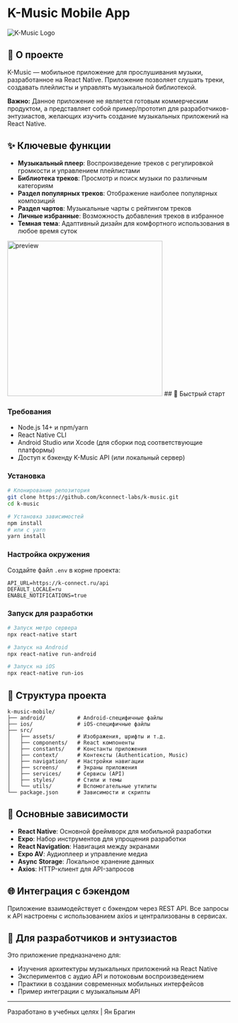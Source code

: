 # K-Music Mobile App

![K-Music Logo](https://k-connect.ru/static/uploads/post/1603/adaptive-icon.png)


## 🌟 О проекте

K-Music — мобильное приложение для прослушивания музыки, разработанное на React Native. Приложение позволяет слушать треки, создавать плейлисты и управлять музыкальной библиотекой. 

**Важно:** Данное приложение не является готовым коммерческим продуктом, а представляет собой пример/прототип для разработчиков-энтузиастов, желающих изучить создание музыкальных приложений на React Native.

## ✨ Ключевые функции

- **Музыкальный плеер**: Воспроизведение треков с регулировкой громкости и управлением плейлистами
- **Библиотека треков**: Просмотр и поиск музыки по различным категориям
- **Раздел популярных треков**: Отображение наиболее популярных композиций
- **Раздел чартов**: Музыкальные чарты с рейтингом треков
- **Личные избранные**: Возможность добавления треков в избранное
- **Темная тема**: Адаптивный дизайн для комфортного использования в любое время суток
<img src="https://k-connect.ru/static/uploads/post/1603/photo_2025-04-26_00.04.33.jpeg" alt="preview" height="350">
## 🚀 Быстрый старт

### Требования

- Node.js 14+ и npm/yarn
- React Native CLI
- Android Studio или Xcode (для сборки под соответствующие платформы)
- Доступ к бэкенду K-Music API (или локальный сервер)

### Установка

```bash
# Клонирование репозитория
git clone https://github.com/kconnect-labs/k-music.git
cd k-music

# Установка зависимостей
npm install
# или с yarn
yarn install
```

### Настройка окружения

Создайте файл `.env` в корне проекта:

```
API_URL=https://k-connect.ru/api
DEFAULT_LOCALE=ru
ENABLE_NOTIFICATIONS=true
```

### Запуск для разработки

```bash
# Запуск метро сервера
npx react-native start

# Запуск на Android
npx react-native run-android

# Запуск на iOS
npx react-native run-ios
```

## 📁 Структура проекта

```
k-music-mobile/
├── android/          # Android-специфичные файлы
├── ios/              # iOS-специфичные файлы
├── src/
│   ├── assets/       # Изображения, шрифты и т.д.
│   ├── components/   # React компоненты
│   ├── constants/    # Константы приложения
│   ├── context/      # Контексты (Authentication, Music)
│   ├── navigation/   # Настройки навигации
│   ├── screens/      # Экраны приложения
│   ├── services/     # Сервисы (API)
│   ├── styles/       # Стили и темы
│   └── utils/        # Вспомогательные утилиты
└── package.json      # Зависимости и скрипты
```

## 🔧 Основные зависимости

- **React Native**: Основной фреймворк для мобильной разработки
- **Expo**: Набор инструментов для упрощения разработки
- **React Navigation**: Навигация между экранами
- **Expo AV**: Аудиоплеер и управление медиа
- **Async Storage**: Локальное хранение данных
- **Axios**: HTTP-клиент для API-запросов

## 🌐 Интеграция с бэкендом

Приложение взаимодействует с бэкендом через REST API. Все запросы к API настроены с использованием axios и централизованы в сервисах.

## 🎯 Для разработчиков и энтузиастов

Это приложение предназначено для:
- Изучения архитектуры музыкальных приложений на React Native
- Экспериментов с аудио API и потоковым воспроизведением
- Практики в создании современных мобильных интерфейсов
- Пример интеграции с музыкальным API


---

Разработано в учебных целях | Ян Брагин
